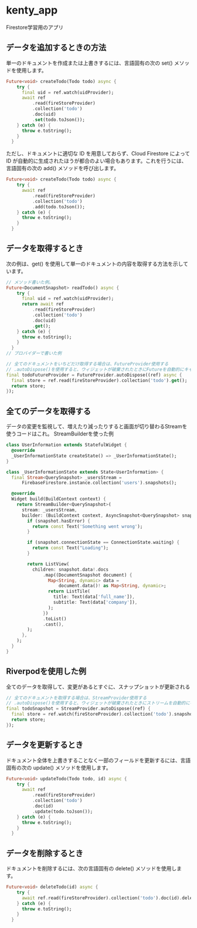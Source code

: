 # kenty_app
Firestore学習用のアプリ

## データを追加するときの方法
単一のドキュメントを作成または上書きするには、言語固有の次の set() メソッドを使用します。
```dart
Future<void> createTodo(Todo todo) async {
    try {
      final uid = ref.watch(uidProvider);
      await ref
          .read(fireStoreProvider)
          .collection('todo')
          .doc(uid)
          .set(todo.toJson());
    } catch (e) {
      throw e.toString();
    }
  }
```
ただし、ドキュメントに適切な ID を用意しておらず、Cloud Firestore によって ID が自動的に生成されたほうが都合のよい場合もあります。これを行うには、言語固有の次の add() メソッドを呼び出します。
```dart
Future<void> createTodo(Todo todo) async {
    try {
      await ref
          .read(fireStoreProvider)
          .collection('todo')
          .add(todo.toJson());
    } catch (e) {
      throw e.toString();
    }
  }
```

## データを取得するとき
次の例は、get() を使用して単一のドキュメントの内容を取得する方法を示しています。
```dart
// メソッド書いた例。
Future<DocumentSnapshot> readTodo() async {
    try {
      final uid = ref.watch(uidProvider);
      return await ref
          .read(fireStoreProvider)
          .collection('todo')
          .doc(uid)
          .get();
    } catch (e) {
      throw e.toString();
    }
  }
// プロバイダーで書いた例

// 全てのドキュメントをいちどだけ取得する場合は、FutureProvider使用する
// .autoDispose()を使用すると、ウィジェットが破棄されたときにFutureを自動的にキャンセルする
final todoFutureProvider = FutureProvider.autoDispose((ref) async {
  final store = ref.read(fireStoreProvider).collection('todo').get();
  return store;
});
```

## 全てのデータを取得する
データの変更を監視して、増えたり減ったりすると画面が切り替わるStreamを使うコードはこれ。
StreamBuilderを使った例
```dart
class UserInformation extends StatefulWidget {
  @override
  _UserInformationState createState() => _UserInformationState();
}

class _UserInformationState extends State<UserInformation> {
  final Stream<QuerySnapshot> _usersStream =
      FirebaseFirestore.instance.collection('users').snapshots();

  @override
  Widget build(BuildContext context) {
    return StreamBuilder<QuerySnapshot>(
      stream: _usersStream,
      builder: (BuildContext context, AsyncSnapshot<QuerySnapshot> snapshot) {
        if (snapshot.hasError) {
          return const Text('Something went wrong');
        }

        if (snapshot.connectionState == ConnectionState.waiting) {
          return const Text("Loading");
        }

        return ListView(
          children: snapshot.data!.docs
              .map((DocumentSnapshot document) {
                Map<String, dynamic> data =
                    document.data()! as Map<String, dynamic>;
                return ListTile(
                  title: Text(data['full_name']),
                  subtitle: Text(data['company']),
                );
              })
              .toList()
              .cast(),
        );
      },
    );
  }
}
```

## Riverpodを使用した例
全てのデータを取得して、変更があるとすぐに、スナップショットが更新される
```dart
// 全てのドキュメントを取得する場合は、StreamProvider使用する
// .autoDispose()を使用すると、ウィジェットが破棄されたときにストリームを自動的にキャンセルする
final todoSnapshot = StreamProvider.autoDispose((ref) {
  final store = ref.watch(fireStoreProvider).collection('todo').snapshots();
  return store;
});
```

## データを更新するとき
ドキュメント全体を上書きすることなく一部のフィールドを更新するには、言語固有の次の update() メソッドを使用します。
```dart
Future<void> updateTodo(Todo todo, id) async {
    try {
      await ref
          .read(fireStoreProvider)
          .collection('todo')
          .doc(id)
          .update(todo.toJson());
    } catch (e) {
      throw e.toString();
    }
  }
```

## データを削除するとき
ドキュメントを削除するには、次の言語固有の delete() メソッドを使用します。
```dart
Future<void> deleteTodo(id) async {
    try {
      await ref.read(fireStoreProvider).collection('todo').doc(id).delete();
    } catch (e) {
      throw e.toString();
    }
  }
```